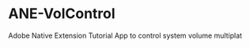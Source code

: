 ANE-VolControl
==============

Adobe Native Extension Tutorial App to control system volume multiplat
